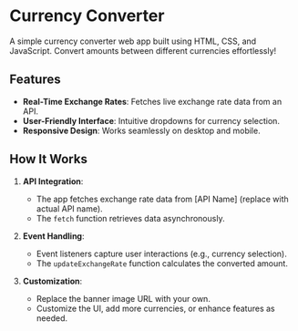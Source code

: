 

# Currency Converter


A simple currency converter web app built using HTML, CSS, and JavaScript. Convert amounts between different currencies effortlessly!

## Features

- **Real-Time Exchange Rates**: Fetches live exchange rate data from an API.
- **User-Friendly Interface**: Intuitive dropdowns for currency selection.
- **Responsive Design**: Works seamlessly on desktop and mobile.


## How It Works

1. **API Integration**:
   - The app fetches exchange rate data from [API Name] (replace with actual API name).
   - The `fetch` function retrieves data asynchronously.

2. **Event Handling**:
   - Event listeners capture user interactions (e.g., currency selection).
   - The `updateExchangeRate` function calculates the converted amount.

3. **Customization**:
   - Replace the banner image URL with your own.
   - Customize the UI, add more currencies, or enhance features as needed.
